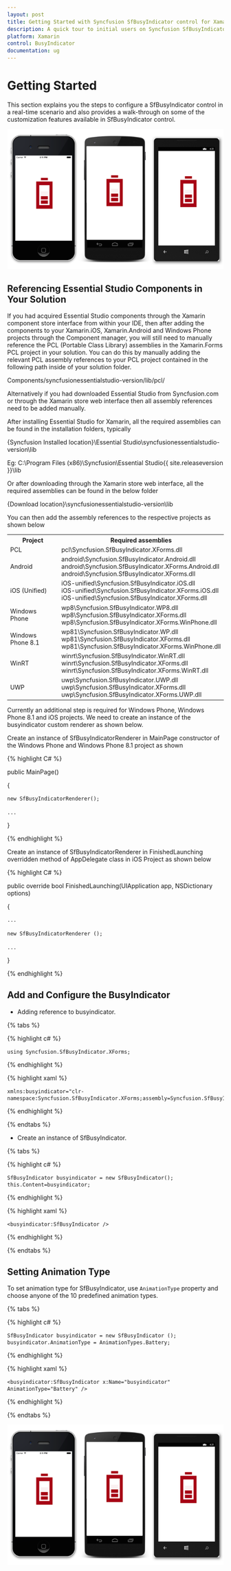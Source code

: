 ```yaml
---
layout: post
title: Getting Started with Syncfusion SfBusyIndicator control for Xamarin.Forms
description: A quick tour to initial users on Syncfusion SfBusyIndicator control for Xamarin.Forms platform
platform: Xamarin
control: BusyIndicator
documentation: ug
---
```


# Getting Started

This section explains you the steps to configure a SfBusyIndicator control in a real-time scenario and also provides a walk-through on some of the customization features available in SfBusyIndicator control.

![](images/Busyindicator.png)

## Referencing Essential Studio Components in Your Solution	

If you had acquired Essential Studio components through the Xamarin component store interface from within your IDE, then after adding the components to your Xamarin.iOS, Xamarin.Android and Windows Phone projects through the Component manager, you will still need to manually reference the PCL (Portable Class Library) assemblies in the Xamarin.Forms PCL project in your solution. You can do this by manually adding the relevant PCL assembly references to your PCL project contained in the following path inside of your solution folder.

Components/syncfusionessentialstudio-version/lib/pcl/

Alternatively if you had downloaded Essential Studio from Syncfusion.com or through the Xamarin store web interface then all assembly references need to be added manually.

After installing Essential Studio for Xamarin, all the required assemblies can be found in the installation folders, typically

{Syncfusion Installed location}\Essential Studio\syncfusionessentialstudio-version\lib

Eg: C:\Program Files (x86)\Syncfusion\Essential Studio\{{ site.releaseversion }}\lib

Or after downloading through the Xamarin store web interface, all the required assemblies can be found in the below folder

{Download location}\syncfusionessentialstudio-version\lib

You can then add the assembly references to the respective projects as shown below

<table>
<tr>
<th>Project</th>
<th>Required assemblies</th>
</tr>
<tr>
<td>PCL</td>
<td>pcl\Syncfusion.SfBusyIndicator.XForms.dll</td>
</tr>
<tr>
<td>Android</td>
<td>android\Syncfusion.SfBusyIndicator.Android.dll<br/>android\Syncfusion.SfBusyIndicator.XForms.Android.dll<br/>android\Syncfusion.SfBusyIndicator.XForms.dll</td>
</tr>
<tr>
<td>iOS (Unified)</td>
<td>iOS-unified\Syncfusion.SfBusyIndicator.iOS.dll<br/>iOS-unified\Syncfusion.SfBusyIndicator.XForms.iOS.dll<br/>iOS-unified\Syncfusion.SfBusyIndicator.XForms.dll</td>
</tr>
<tr>
<td>Windows Phone</td>
<td>wp8\Syncfusion.SfBusyIndicator.WP8.dll<br/>wp8\Syncfusion.SfBusyIndicator.XForms.dll<br/>wp8\Syncfusion.SfBusyIndicator.XForms.WinPhone.dll</td>
</tr>
<tr>
<td>Windows Phone 8.1</td>
<td>wp81\Syncfusion.SfBusyIndicator.WP.dll<br/>wp81\Syncfusion.SfBusyIndicator.XForms.dll<br/>wp81\Syncfusion.SfBusyIndicator.XForms.WinPhone.dll</td>
</tr>
<tr>
<td>WinRT</td>
<td>winrt\Syncfusion.SfBusyIndicator.WinRT.dll<br/>winrt\Syncfusion.SfBusyIndicator.XForms.dll<br/>winrt\Syncfusion.SfBusyIndicator.XForms.WinRT.dll</td>
</tr>
<tr>
<td>UWP</td>
<td>uwp\Syncfusion.SfBusyIndicator.UWP.dll<br/>uwp\Syncfusion.SfBusyIndicator.XForms.dll<br/>uwp\Syncfusion.SfBusyIndicator.XForms.UWP.dll</td>
</tr>
</table>

Currently an additional step is required for Windows Phone, Windows Phone 8.1 and iOS projects. We need to create an instance of the busyindicator custom renderer as shown below. 

Create an instance of SfBusyIndicatorRenderer in MainPage constructor of the Windows Phone and Windows Phone 8.1  project as shown 

{% highlight C# %}

public MainPage()

{

    new SfBusyIndicatorRenderer();

    ...    

}

{% endhighlight %}

Create an instance of SfBusyIndicatorRenderer in FinishedLaunching overridden method of AppDelegate class in iOS Project as shown below

{% highlight C# %}

public override bool FinishedLaunching(UIApplication app, NSDictionary options)

{

    ...

    new SfBusyIndicatorRenderer ();

    ...

}	

{% endhighlight %}

## Add and Configure the BusyIndicator

* Adding reference to busyindicator.


{% tabs %}

{% highlight c# %}

	using Syncfusion.SfBusyIndicator.XForms; 

{% endhighlight %}

{% highlight xaml %}

	xmlns:busyindicator="clr-namespace:Syncfusion.SfBusyIndicator.XForms;assembly=Syncfusion.SfBusyIndicator.XForms"
	
{% endhighlight %}

{% endtabs %}

* Create an instance of SfBusyIndicator.

{% tabs %}

{% highlight c# %}
	
	SfBusyIndicator busyindicator = new SfBusyIndicator();
	this.Content=busyindicator;
	
{% endhighlight %}

{% highlight xaml %}

	<busyindicator:SfBusyIndicator />
	
{% endhighlight %}

{% endtabs %}

## Setting Animation Type

To set animation type for SfBusyIndicator, use `AnimationType` property and choose anyone of the 10 predefined animation types. 

{% tabs %}

{% highlight c# %}

	SfBusyIndicator busyindicator = new SfBusyIndicator (); 
	busyindicator.AnimationType = AnimationTypes.Battery;

{% endhighlight %}

{% highlight xaml %}

	<busyindicator:SfBusyIndicator x:Name="busyindicator" AnimationType="Battery" />
	
{% endhighlight %}

{% endtabs %}


![](images/Busyindicator.png)